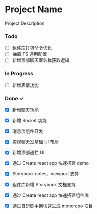 # Project Name

Project Description

### Todo

- [ ] 组件库打包命令优化  
- [ ] 抽离 TS 通用配置  
- [ ] 新增顶部聊天室名称获取逻辑  

### In Progress

- [ ] 新增表情功能  

### Done ✓

- [x] 新增聊天功能  
- [x] 新增 Socket 功能  
- [x] 消息流组件开发  
- [x] 实现聊天室基础 UI 布局  
- [x] 新增顶部通栏 UI  
- [x] 通过 Create react app 快速搭建 demo  
- [x] Storybook notes、viewport 支持  
- [x] 组件库新增 Storybook 文档支持  
- [x] 通过 Create react app 快速搭建组件库  
- [x] 通过自研脚手架快速生成 monorepo 项目  


